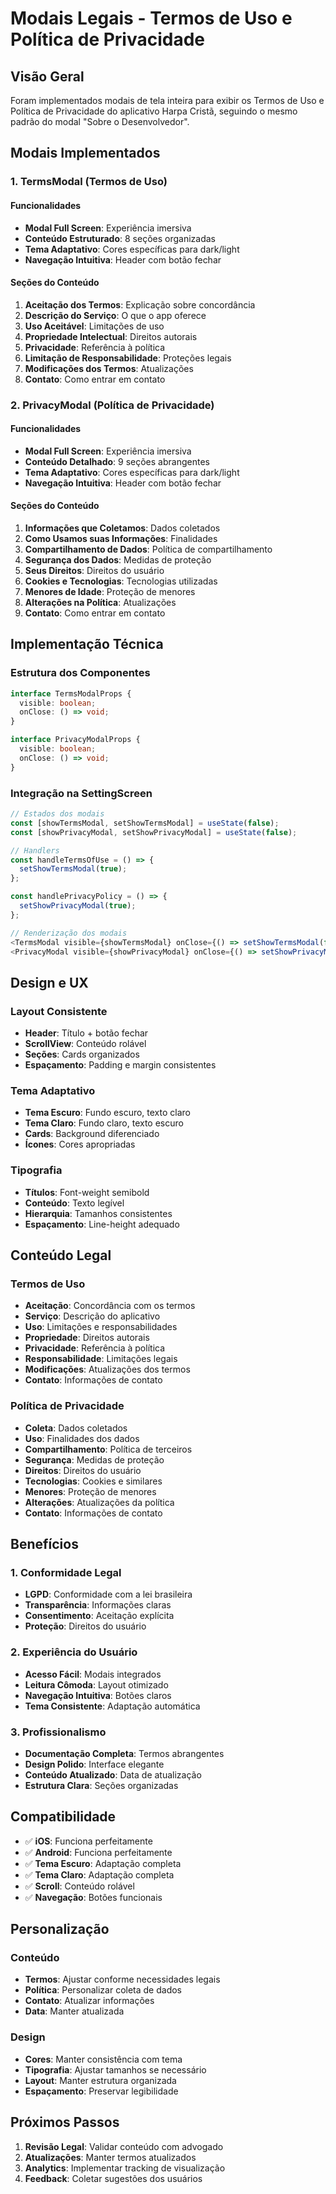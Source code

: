 # Modais Legais - Termos de Uso e Política de Privacidade

## Visão Geral

Foram implementados modais de tela inteira para exibir os Termos de Uso e Política de Privacidade do aplicativo Harpa Cristã, seguindo o mesmo padrão do modal "Sobre o Desenvolvedor".

## Modais Implementados

### 1. TermsModal (Termos de Uso)

#### Funcionalidades
- **Modal Full Screen**: Experiência imersiva
- **Conteúdo Estruturado**: 8 seções organizadas
- **Tema Adaptativo**: Cores específicas para dark/light
- **Navegação Intuitiva**: Header com botão fechar

#### Seções do Conteúdo
1. **Aceitação dos Termos**: Explicação sobre concordância
2. **Descrição do Serviço**: O que o app oferece
3. **Uso Aceitável**: Limitações de uso
4. **Propriedade Intelectual**: Direitos autorais
5. **Privacidade**: Referência à política
6. **Limitação de Responsabilidade**: Proteções legais
7. **Modificações dos Termos**: Atualizações
8. **Contato**: Como entrar em contato

### 2. PrivacyModal (Política de Privacidade)

#### Funcionalidades
- **Modal Full Screen**: Experiência imersiva
- **Conteúdo Detalhado**: 9 seções abrangentes
- **Tema Adaptativo**: Cores específicas para dark/light
- **Navegação Intuitiva**: Header com botão fechar

#### Seções do Conteúdo
1. **Informações que Coletamos**: Dados coletados
2. **Como Usamos suas Informações**: Finalidades
3. **Compartilhamento de Dados**: Política de compartilhamento
4. **Segurança dos Dados**: Medidas de proteção
5. **Seus Direitos**: Direitos do usuário
6. **Cookies e Tecnologias**: Tecnologias utilizadas
7. **Menores de Idade**: Proteção de menores
8. **Alterações na Política**: Atualizações
9. **Contato**: Como entrar em contato

## Implementação Técnica

### Estrutura dos Componentes

```typescript
interface TermsModalProps {
  visible: boolean;
  onClose: () => void;
}

interface PrivacyModalProps {
  visible: boolean;
  onClose: () => void;
}
```

### Integração na SettingScreen

```typescript
// Estados dos modais
const [showTermsModal, setShowTermsModal] = useState(false);
const [showPrivacyModal, setShowPrivacyModal] = useState(false);

// Handlers
const handleTermsOfUse = () => {
  setShowTermsModal(true);
};

const handlePrivacyPolicy = () => {
  setShowPrivacyModal(true);
};

// Renderização dos modais
<TermsModal visible={showTermsModal} onClose={() => setShowTermsModal(false)} />
<PrivacyModal visible={showPrivacyModal} onClose={() => setShowPrivacyModal(false)} />
```

## Design e UX

### Layout Consistente
- **Header**: Título + botão fechar
- **ScrollView**: Conteúdo rolável
- **Seções**: Cards organizados
- **Espaçamento**: Padding e margin consistentes

### Tema Adaptativo
- **Tema Escuro**: Fundo escuro, texto claro
- **Tema Claro**: Fundo claro, texto escuro
- **Cards**: Background diferenciado
- **Ícones**: Cores apropriadas

### Tipografia
- **Títulos**: Font-weight semibold
- **Conteúdo**: Texto legível
- **Hierarquia**: Tamanhos consistentes
- **Espaçamento**: Line-height adequado

## Conteúdo Legal

### Termos de Uso
- **Aceitação**: Concordância com os termos
- **Serviço**: Descrição do aplicativo
- **Uso**: Limitações e responsabilidades
- **Propriedade**: Direitos autorais
- **Privacidade**: Referência à política
- **Responsabilidade**: Limitações legais
- **Modificações**: Atualizações dos termos
- **Contato**: Informações de contato

### Política de Privacidade
- **Coleta**: Dados coletados
- **Uso**: Finalidades dos dados
- **Compartilhamento**: Política de terceiros
- **Segurança**: Medidas de proteção
- **Direitos**: Direitos do usuário
- **Tecnologias**: Cookies e similares
- **Menores**: Proteção de menores
- **Alterações**: Atualizações da política
- **Contato**: Informações de contato

## Benefícios

### 1. Conformidade Legal
- **LGPD**: Conformidade com a lei brasileira
- **Transparência**: Informações claras
- **Consentimento**: Aceitação explícita
- **Proteção**: Direitos do usuário

### 2. Experiência do Usuário
- **Acesso Fácil**: Modais integrados
- **Leitura Cômoda**: Layout otimizado
- **Navegação Intuitiva**: Botões claros
- **Tema Consistente**: Adaptação automática

### 3. Profissionalismo
- **Documentação Completa**: Termos abrangentes
- **Design Polido**: Interface elegante
- **Conteúdo Atualizado**: Data de atualização
- **Estrutura Clara**: Seções organizadas

## Compatibilidade

- ✅ **iOS**: Funciona perfeitamente
- ✅ **Android**: Funciona perfeitamente
- ✅ **Tema Escuro**: Adaptação completa
- ✅ **Tema Claro**: Adaptação completa
- ✅ **Scroll**: Conteúdo rolável
- ✅ **Navegação**: Botões funcionais

## Personalização

### Conteúdo
- **Termos**: Ajustar conforme necessidades legais
- **Política**: Personalizar coleta de dados
- **Contato**: Atualizar informações
- **Data**: Manter atualizada

### Design
- **Cores**: Manter consistência com tema
- **Tipografia**: Ajustar tamanhos se necessário
- **Layout**: Manter estrutura organizada
- **Espaçamento**: Preservar legibilidade

## Próximos Passos

1. **Revisão Legal**: Validar conteúdo com advogado
2. **Atualizações**: Manter termos atualizados
3. **Analytics**: Implementar tracking de visualização
4. **Feedback**: Coletar sugestões dos usuários 